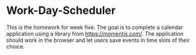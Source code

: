 # Work-Day-Scheduler

This is the homework for week five. The goal is to complete a calendar application using a library from https://momentjs.com/. The application should work in the browser and let users save events in time slots of their choice.